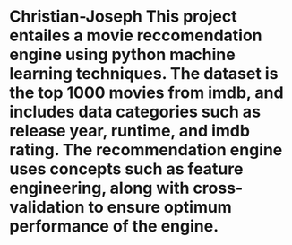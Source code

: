 # Christian-Joseph This project entailes a movie reccomendation engine using python machine learning techniques. The dataset is the top 1000 movies from imdb, and includes data categories such as release year, runtime, and imdb rating. The recommendation engine uses concepts such as feature engineering, along with cross-validation to ensure optimum performance of the engine. 
